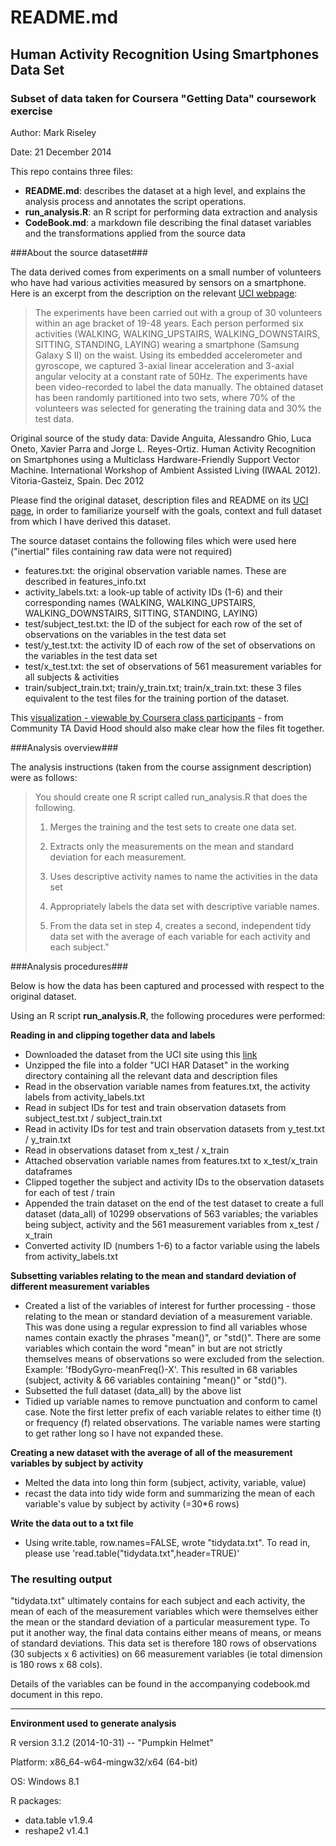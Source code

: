 # README.md #
## Human Activity Recognition Using Smartphones Data Set ##
### Subset of data taken for Coursera "Getting Data" coursework exercise

Author: Mark Riseley

Date: 21 December 2014

This repo contains three files:

* **README.md**: describes the dataset at a high level, and explains the analysis process and annotates the script operations.
* **run\_analysis.R**: an R script for performing data extraction and analysis
* **CodeBook.md**: a markdown file describing the final dataset variables and the transformations applied from the source data

###About the source dataset###

The data derived comes from experiments on a small number of volunteers who have had various activities measured by sensors on a smartphone. Here is an excerpt from the description on the relevant [UCI webpage](http://archive.ics.uci.edu/ml/datasets/Human+Activity+Recognition+Using+Smartphones#):

> The experiments have been carried out with a group of 30 volunteers within an age bracket of 19-48 years. Each person performed six activities (WALKING, WALKING\_UPSTAIRS, WALKING\_DOWNSTAIRS, SITTING, STANDING, LAYING) wearing a smartphone (Samsung Galaxy S II) on the waist. Using its embedded accelerometer and gyroscope, we captured 3-axial linear acceleration and 3-axial angular velocity at a constant rate of 50Hz. The experiments have been video-recorded to label the data manually. The obtained dataset has been randomly partitioned into two sets, where 70% of the volunteers was selected for generating the training data and 30% the test data.

Original source of the study data: Davide Anguita, Alessandro Ghio, Luca Oneto, Xavier Parra and Jorge L. Reyes-Ortiz. Human Activity Recognition on Smartphones using a Multiclass Hardware-Friendly Support Vector Machine. International Workshop of Ambient Assisted Living (IWAAL 2012). Vitoria-Gasteiz, Spain. Dec 2012 

Please find the original dataset, description files and README on its [UCI page](http://archive.ics.uci.edu/ml/datasets/Human+Activity+Recognition+Using+Smartphones#), in order to familiarize yourself with the goals, context and full dataset from which I have derived this dataset.

The source dataset contains the following files which were used here ("inertial" files containing raw data were not required)

* features.txt: the original observation variable names. These are described in features_info.txt
* activity\_labels.txt: a look-up table of activity IDs (1-6) and their corresponding names (WALKING, WALKING\_UPSTAIRS, WALKING\_DOWNSTAIRS, SITTING, STANDING, LAYING)
* test/subject_test.txt: the ID of the subject for each row of the set of observations on the variables in the test data set
* test/y\_test.txt: the activity ID of each row of the set of observations on the variables in the test data set
* test/x\_test.txt: the set of observations of 561 measurement variables for all subjects & activities
* train/subject\_train.txt; train/y\_train.txt; train/x\_train.txt: these 3 files equivalent to the test files for the training portion of the dataset.

This [visualization - viewable by Coursera class participants](https://class.coursera.org/getdata-016/forum/thread?thread_id=50#comment-333) - from Community TA David Hood should also make clear how the files fit together.

###Analysis overview###

The analysis instructions (taken from the course assignment description) were as follows:

> You should create one R script called run_analysis.R that does the following.
>
> 1. Merges the training and the test sets to create one data set.
>
> 2. Extracts only the measurements on the mean and standard deviation for each measurement. 
>
> 3. Uses descriptive activity names to name the activities in the data set
>
> 4. Appropriately labels the data set with descriptive variable names. 
>
> 5. From the data set in step 4, creates a second, independent tidy data set with the average of each variable for each activity and each subject."

###Analysis procedures###

Below is how the data has been captured and processed with respect to the original dataset.

Using an R script **run_analysis.R**, the following procedures were performed:

**Reading in and clipping together data and labels**

* Downloaded the dataset from the UCI site using this [link](http://archive.ics.uci.edu/ml/machine-learning-databases/00240/UCI%20HAR%20Dataset.zip)
* Unzipped the file into a folder "UCI HAR Dataset" in the working directory containing all the relevant data and description files
* Read in the observation variable names from features.txt, the activity labels from activity\_labels.txt
* Read in subject IDs for test and train observation datasets from subject\_test.txt / subject\_train.txt
* Read in activity IDs for test and train observation datasets from y\_test.txt / y\_train.txt
* Read in observations dataset from x\_test / x\_train
* Attached observation variable names from features.txt to x\_test/x\_train dataframes
* Clipped together the subject and activity IDs to the observation datasets for each of test / train
* Appended the train dataset on the end of the test dataset to create a full dataset (data_all) of 10299 observations of 563 variables; the variables being subject, activity and the 561 measurement variables from x\_test / x\_train
* Converted activity ID (numbers 1-6) to a factor variable using the labels from activity_labels.txt

**Subsetting variables relating to the mean and standard deviation of different measurement variables**

* Created a list of the variables of interest for further processing - those relating to the mean or standard deviation of a measurement variable. This was done using a regular expression to find all variables whose names contain exactly the phrases "mean()", or "std()". There are some variables which contain the word "mean" in but are not strictly themselves means of observations so were excluded from the selection. Example: 'fBodyGyro-meanFreq()-X'. This resulted in 68 variables (subject, activity & 66 variables containing "mean()" or "std()").
* Subsetted the full dataset (data\_all) by the above list
* Tidied up variable names to remove punctuation and conform to camel case. Note the first letter prefix of each variable relates to either time (t) or frequency (f) related observations. The variable names were starting to get rather long so I have not expanded these.

**Creating a new dataset with the average of all of the measurement variables by subject by activity**

* Melted the data into long thin form (subject, activity, variable, value)
* recast the data into tidy wide form and summarizing the mean of each variable's value by subject by activity (=30*6 rows)

**Write the data out to a txt file**

* Using write.table, row.names=FALSE, wrote "tidydata.txt". To read in, please use 'read.table("tidydata.txt",header=TRUE)'

### The resulting output ###
"tidydata.txt" ultimately contains for each subject and each activity, the mean of each of the measurement variables which were themselves either the mean or the standard deviation of a particular measurement type. To put it another way, the final data contains either means of means, or means of standard deviations. This data set is therefore 180 rows of observations (30 subjects x 6 activities) on 66 measurement variables (ie total dimension is 180 rows x 68 cols).

Details of the variables can be found in the accompanying codebook.md document in this repo.

------
**Environment used to generate analysis**

R version 3.1.2 (2014-10-31) -- "Pumpkin Helmet"

Platform: x86_64-w64-mingw32/x64 (64-bit)

OS: Windows 8.1

R packages:

* data.table v1.9.4
* reshape2 v1.4.1


